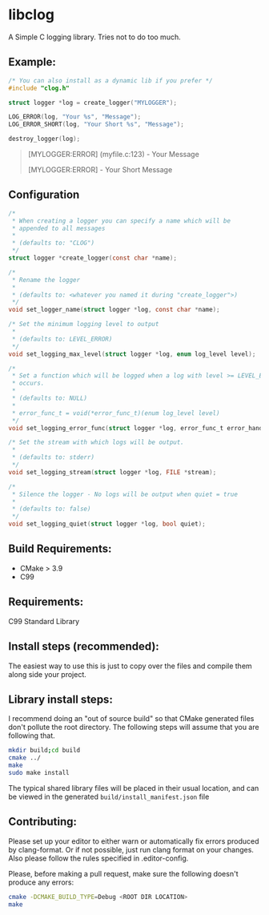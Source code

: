 # libclog

A Simple C logging library. Tries not to do too much.

## Example:
```c
/* You can also install as a dynamic lib if you prefer */
#include "clog.h"

struct logger *log = create_logger("MYLOGGER");

LOG_ERROR(log, "Your %s", "Message");
LOG_ERROR_SHORT(log, "Your Short %s", "Message");

destroy_logger(log);
```
> [MYLOGGER:ERROR] (myfile.c:123) - Your Message
>
> [MYLOGGER:ERROR] - Your Short Message

## Configuration
```c
/*
 * When creating a logger you can specify a name which will be
 * appended to all messages
 *
 * (defaults to: "CLOG")
 */
struct logger *create_logger(const char *name);
```
```c
/*
 * Rename the logger
 *
 * (defaults to: <whatever you named it during "create_logger">)
 */
void set_logger_name(struct logger *log, const char *name);
```
```c
/* Set the minimum logging level to output
 *
 * (defaults to: LEVEL_ERROR)
 */
void set_logging_max_level(struct logger *log, enum log_level level);
```
```c
/*
 * Set a function which will be logged when a log with level >= LEVEL_ERROR
 * occurs.
 *
 * (defaults to: NULL)
 *
 * error_func_t = void(*error_func_t)(enum log_level level)
 */
void set_logging_error_func(struct logger *log, error_func_t error_handler_func);
```
```c
/* Set the stream with which logs will be output.
 *
 * (defaults to: stderr)
 */
void set_logging_stream(struct logger *log, FILE *stream);
```
```c
/*
 * Silence the logger - No logs will be output when quiet = true
 *
 * (defaults to: false)
 */
void set_logging_quiet(struct logger *log, bool quiet);
```


## Build Requirements:

* CMake > 3.9
* C99

## Requirements:

C99 Standard Library

## Install steps (recommended):

The easiest way to use this is just to copy over the files and compile them
along side your project.

## Library install steps:

I recommend doing an "out of source build" so that CMake generated files don't
pollute the root directory. The following steps will assume that you are
following that.
```bash
mkdir build;cd build
cmake ../
make
sudo make install
```
The typical shared library files will be placed in their usual location, and can
be viewed in the generated `build/install_manifest.json` file

## Contributing:

Please set up your editor to either warn or automatically fix errors produced
by clang-format. Or if not possible, just run clang format on your changes.
Also please follow the rules specified in .editor-config.

Please, before making a pull request, make sure the following doesn't produce
any errors:
```bash
cmake -DCMAKE_BUILD_TYPE=Debug <ROOT DIR LOCATION>
make
```
